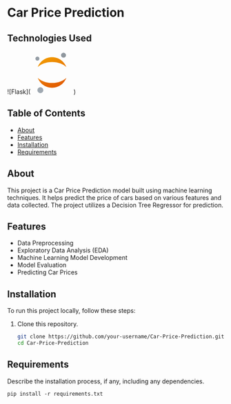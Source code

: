 # Car Price Prediction

## **Technologies Used**

![Flask](<svg xmlns="http://www.w3.org/2000/svg" x="0px" y="0px" width="100" height="100" viewBox="0 0 48 48">
<linearGradient id="70AWaG9FpYs2yn8LzRfdUa_J0SgMWzAxqFj_gr1" x1="17.151" x2="29.996" y1="8.498" y2="37.571" gradientUnits="userSpaceOnUse"><stop offset="0" stop-color="#f09701"></stop><stop offset="1" stop-color="#e36001"></stop></linearGradient><path fill="url(#70AWaG9FpYs2yn8LzRfdUa_J0SgMWzAxqFj_gr1)" d="M8.108,18.006C10.534,11.579,16.724,7,24,7c7.276,0,13.466,4.579,15.892,11.006	C36.653,14.6,30.757,12.313,24,12.313C17.243,12.313,11.347,14.6,8.108,18.006z M24,35.688c-6.757,0-12.653-2.287-15.892-5.693	C10.534,36.421,16.724,41,24,41c7.276,0,13.466-4.579,15.892-11.006C36.653,33.4,30.757,35.688,24,35.688z"></path><linearGradient id="70AWaG9FpYs2yn8LzRfdUb_J0SgMWzAxqFj_gr2" x1="1.319" x2="25.671" y1="44.651" y2="1.059" gradientUnits="userSpaceOnUse"><stop offset="0" stop-color="#a1aab3"></stop><stop offset="1" stop-color="#8f979e"></stop></linearGradient><path fill="url(#70AWaG9FpYs2yn8LzRfdUb_J0SgMWzAxqFj_gr2)" d="M39.512,4.744c0,1.515-1.228,2.744-2.744,2.744s-2.744-1.228-2.744-2.744S35.253,2,36.768,2	S39.512,3.228,39.512,4.744z M10.976,40.415c-1.818,0-3.293,1.474-3.293,3.293c0,1.818,1.474,3.293,3.293,3.293	s3.293-1.474,3.293-3.293C14.268,41.889,12.794,40.415,10.976,40.415z M7.683,6.39c-1.212,0-2.195,0.983-2.195,2.195	s0.983,2.195,2.195,2.195s2.195-0.983,2.195-2.195S8.895,6.39,7.683,6.39z"></path>
</svg>)

## Table of Contents
- [About](#about)
- [Features](#features)
- [Installation](#installation)
- [Requirements](#Requirements)

## About
This project is a Car Price Prediction model built using machine learning techniques. It helps predict the price of cars based on various features and data collected. The project utilizes a Decision Tree Regressor for prediction.

## Features
- Data Preprocessing
- Exploratory Data Analysis (EDA)
- Machine Learning Model Development
- Model Evaluation
- Predicting Car Prices

## Installation
To run this project locally, follow these steps:

1. Clone this repository.
   ```bash
   git clone https://github.com/your-username/Car-Price-Prediction.git
   cd Car-Price-Prediction

## Requirements
Describe the installation process, if any, including any dependencies. 

```shell
pip install -r requirements.txt
